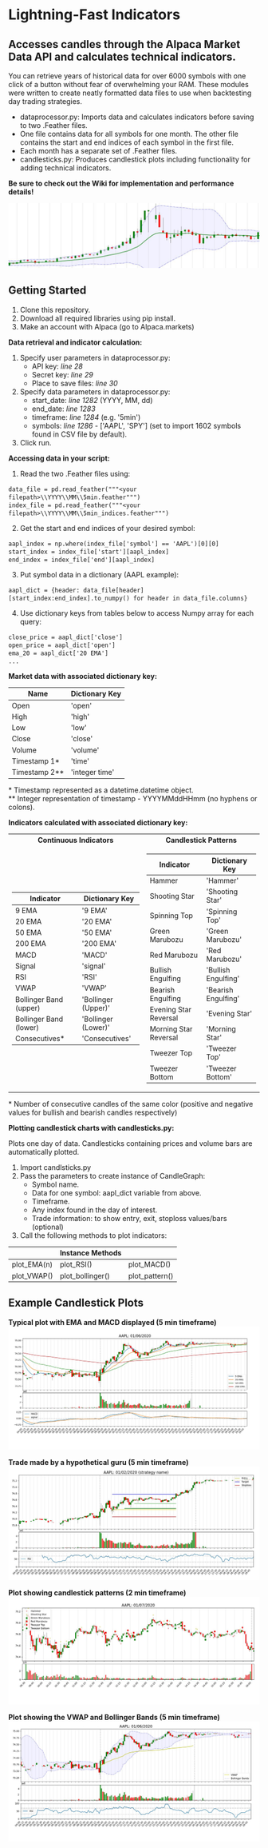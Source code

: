 # Lightning-Fast Indicators

## Accesses candles through the Alpaca Market Data API and calculates technical indicators.

You can retrieve years of historical data for over 6000 symbols with one click of a button without fear of overwhelming your RAM. These modules were written to create neatly formatted data files to use when backtesting day trading strategies. 
- dataprocessor.py: Imports data and calculates indicators before saving to two .Feather files. 
- One file contains data for all symbols for one month. The other file contains the start and end indices of each symbol in the first file.
- Each month has a separate set of .Feather files. 
- candlesticks.py: Produces candlestick plots including functionality for adding technical indicators.

**Be sure to check out the Wiki for implementation and performance details!**

![Opener](img/Banner2.JPG)

## Getting Started

1) Clone this repository.
2) Download all required libraries using pip install.
3) Make an account with Alpaca (go to Alpaca.markets)

**Data retrieval and indicator calculation:**

1) Specify user parameters in dataprocessor.py:
    - API key: *line 28*
    - Secret key: *line 29*
    - Place to save files: *line 30*
2) Specify data parameters in dataprocessor.py:
    - start_date: *line 1282* (YYYY, MM, dd) 
    - end_date: *line 1283*
    - timeframe: *line 1284* (e.g. '5min')
    - symbols: *line 1286* - ['AAPL', 'SPY'] (set to import 1602 symbols found in CSV file by default).
3) Click run.

**Accessing data in your script:**

1) Read the two .Feather files using:

```
data_file = pd.read_feather("""<your filepath>\\YYYY\\MM\\5min.feather""")
index_file = pd.read_feather("""<your filepath>\\YYYY\\MM\\5min_indices.feather""")
```
2) Get the start and end indices of your desired symbol:
```
aapl_index = np.where(index_file['symbol'] == 'AAPL')[0][0]
start_index = index_file['start'][aapl_index]
end_index = index_file['end'][aapl_index]
```
 3) Put symbol data in a dictionary (AAPL example):
```
aapl_dict = {header: data_file[header][start_index:end_index].to_numpy() for header in data_file.columns}
```
4) Use dictionary keys from tables below to access Numpy array for each query:
```
close_price = aapl_dict['close']
open_price = aapl_dict['open']
ema_20 = aapl_dict['20 EMA']
...
```
**Market data with associated dictionary key:**

|Name| Dictionary Key|
|---|---|
|Open| 'open'|
|High| 'high'|
|Low| 'low'|
|Close| 'close'|
|Volume| 'volume'|
|Timestamp 1*| 'time'|
|Timestamp 2**| 'integer time'|

\* Timestamp represented as a datetime.datetime object. \
\** Integer representation of timestamp - YYYYMMddHHmm (no hyphens or colons).

**Indicators calculated with associated dictionary key:**

<table>
<tr><th> Continuous Indicators </th><th> Candlestick Patterns </th></tr>
<tr><td>

| Indicator | Dictionary Key |
|-----------|----|
|9 EMA | '9 EMA'|
|20 EMA | '20 EMA'|
|50 EMA | '50 EMA'|
|200 EMA| '200 EMA'|
|MACD | 'MACD'|
|Signal| 'signal'|
|RSI| 'RSI'|
|VWAP| 'VWAP'|
|Bollinger Band (upper)| 'Bollinger (Upper)'|
|Bollinger Band (lower)| 'Bollinger (Lower)'|
|Consecutives*| 'Consecutives'|


</td><td>

| Indicator | Dictionary Key |
|-----------|----|
|Hammer| 'Hammer'|
|Shooting Star| 'Shooting Star'|
|Spinning Top| 'Spinning Top'|
|Green Marubozu| 'Green Marubozu'|
|Red Marubozu| 'Red Marubozu'|
|Bullish Engulfing| 'Bullish Engulfing'|
|Bearish Engulfing| 'Bearish Engulfing'|
|Evening Star Reversal| 'Evening Star'|
|Morning Star Reversal| 'Morning Star'|
|Tweezer Top| 'Tweezer Top'|
|Tweezer Bottom| 'Tweezer Bottom'|

</td></tr> </table>

\* Number of consecutive candles of the same color (positive and negative values for bullish and bearish candles respectively) 

**Plotting candlestick charts with candlesticks.py:**

Plots one day of data. Candlesticks containing prices and volume bars are automatically plotted.

1) Import candlsticks.py
2) Pass the parameters to create instance of CandleGraph:
    - Symbol name.
    - Data for one symbol: aapl_dict variable from above.
    - Timeframe.
    - Any index found in the day of interest.
    - Trade information: to show entry, exit, stoploss values/bars (optional)
3) Call the following methods to plot indicators:

|| Instance Methods | |
|------|-----|--------|
|plot_EMA(n)| plot_RSI()| plot_MACD()|
|plot_VWAP()| plot_bollinger()| plot_pattern()|

## Example Candlestick Plots

**Typical plot with EMA and MACD displayed (5 min timeframe)**
![opener](img/EMA%20MACD.JPG)

**Trade made by a hypothetical guru (5 min timeframe)**
![opener](img/Example%20Trade.JPG)

**Plot showing candlestick patterns (2 min timeframe)**
![opener](img/Candlesticks.JPG)

**Plot showing the VWAP and Bollinger Bands (5 min timeframe)**
![opener](img/VWAP%20Bollinger%20RSI.JPG)

